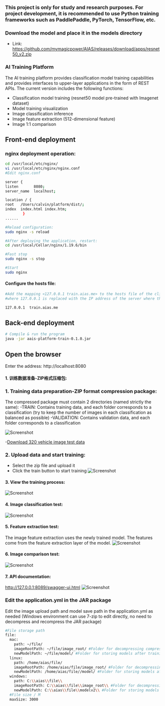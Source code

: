 ### This project is only for study and research purposes. For project development, it is recommended to use Python training frameworks such as PaddlePaddle, PyTorch, TensorFlow, etc.

### Download the model and place it in the models directory
- Link: https://github.com/mymagicpower/AIAS/releases/download/apps/resnet50_v2.zip

### AI Training Platform

The AI training platform provides classification model training capabilities and provides interfaces to upper-layer applications in the form of REST APIs. The current version includes the following functions:

- Classification model training (resnet50 model pre-trained with Imagenet dataset)
- Model training visualization
- Image classification inference
- Image feature extraction (512-dimensional feature)
- Image 1:1 comparison

## Front-end deployment

### nginx deployment operation:
```bash
cd /usr/local/etc/nginx/
vi /usr/local/etc/nginx/nginx.conf
#Edit nginx.conf

server {
listen       8080;
server_name  localhost;

location / {
root   /Users/calvin/platform/dist/;
index  index.html index.htm;
        }
......

#Reload configuration:
sudo nginx -s reload

#After deploying the application, restart:
cd /usr/local/Cellar/nginx/1.19.6/bin

#Fast stop
sudo nginx -s stop

#Start
sudo nginx

```

#### Configure the hosts file:
```bash
#Add the mapping <127.0.0.1 train.aias.me> to the hosts file of the client (browser) machine,
#where 127.0.0.1 is replaced with the IP address of the server where the JAR package is running.

127.0.0.1  train.aias.me
```

## Back-end deployment
```bash
# Compile & run the program
java -jar aais-platform-train-0.1.0.jar

```

## Open the browser

Enter the address: http://localhost:8080

#### 1. 训练数据准备-ZIP格式压缩包:
### 1. Training data preparation-ZIP format compression package:

The compressed package must contain 2 directories (named strictly the same):
-TRAIN: Contains training data, and each folder corresponds to a classification (try to keep the number of images in each classification as balanced as possible)
-VALIDATION: Contains validation data, and each folder corresponds to a classification

![Screenshot](https://aias-home.oss-cn-beijing.aliyuncs.com/AIAS/train_platform/images/folder.png)

-[Download 320 vehicle image test data](https://github.com/mymagicpower/AIAS/releases/download/apps/Cars_320.zip)   

### 2. Upload data and start training:

- Select the zip file and upload it
- Click the train button to start training
![Screenshot](https://aias-home.oss-cn-beijing.aliyuncs.com/AIAS/train_platform/images/storage.png)

#### 3. View the training process:
![Screenshot](https://aias-home.oss-cn-beijing.aliyuncs.com/AIAS/train_platform/images/training.png)
  
#### 4. Image classification test:
![Screenshot](https://aias-home.oss-cn-beijing.aliyuncs.com/AIAS/train_platform/images/classification.png)
  
#### 5. Feature extraction test:
The image feature extraction uses the newly trained model. The features come from the feature extraction layer of the model.
![Screenshot](https://aias-home.oss-cn-beijing.aliyuncs.com/AIAS/train_platform/images/feature.png)

#### 6. Image comparison test:
![Screenshot](https://aias-home.oss-cn-beijing.aliyuncs.com/AIAS/train_platform/images/comparision.png)

#### 7. API documentation:
http://127.0.0.1:8089/swagger-ui.html
![Screenshot](https://aias-home.oss-cn-beijing.aliyuncs.com/AIAS/train_platform/images/swagger.png)

### Edit the application.yml in the JAR package

Edit the image upload path and model save path in the application.yml as needed
(Windows environment can use 7-zip to edit directly, no need to decompress and recompress the JAR package)

```bash
#File storage path
file:
  mac:
    path: ~/file/
    imageRootPath: ~/file/image_root/ #Folder for decompressing compressed files
    newModelPath: ~/file/model/ #Folder for storing models after training
  linux:
    path: /home/aias/file/
    imageRootPath: /home/aias/file/image_root/ #Folder for decompressing compressed files
    newModelPath: /home/aias/file//model/ #Folder for storing models after training
  windows:
    path: C:\\aias\\file\\
    imageRootPath: C:\\aias\\file\\image_root\\ #Folder for decompressing compressed files
    newModelPath: C:\\aias\\file\\modelv2\\ #Folder for storing models after training
  #File size / M
  maxSize: 3000
```
